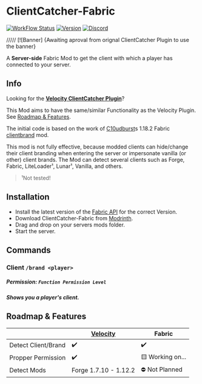 # ClientCatcher-Fabric
[![WorkFlow Status](https://img.shields.io/github/actions/workflow/status/rotgruengelb/ClientCatcher-Fabric/build.yml)](https://github.com/rotgruengelb/ClientCatcher-Fabric/actions/workflows/build.yml)
[![Version](https://img.shields.io/github/v/release/rotgruengelb/ClientCatcher-Fabric?color=FFF0&style=flat-square)](https://modrinth.com/mod/clientcatcher)
[![Discord](https://img.shields.io/discord/899740810956910683?color=7289da&label=Discord)](https://discord.gg/-)

///// [![Banner] {Awaiting aproval from orignal ClientCatcher Plugin to use the banner}

A **Server-side** Fabric Mod to get the client with which a player has connected to your server.

## Info
Looking for the [**Velocity ClientCatcher Plugin**](https://modrinth.com/plugin/clientcatcher)?

This Mod aims to have the same/similar Functionality as the Velocity Plugin. See [Roadmap & Features](https://github.com/rotgruengelb/ClientCatcher-Fabric/tree/master#roadmap--features).

The initial code is based on the work of [C10udburst](https://github.com/C10udburst)s 1.18.2 Fabric [clientbrand](https://github.com/C10udburst/clientbrand) mod.

This mod is not fully effective, because modded clients can hide/change their client branding when entering the server or impersonate vanilla (or other) client brands.
The Mod can detect several clients such as Forge, Fabric, LiteLoader¹, Lunar¹, Vanilla, and others.
> ¹Not tested!

## Installation
- Install the latest version of the [Fabric API](https://modrinth.com/mod/fabric-api) for the correct Version.
- Download ClientCatcher-Fabric from [Modrinth](https://modrinth.com/mod/clientcatcher-fabric).
- Drag and drop on your servers mods folder.
- Start the server.

## Commands

### Client `/brand <player>`
##### Permission: `Function Permission Level`
##### Shows you a player's client.

## Roadmap & Features

|                     | [Velocity](https://modrinth.com/plugin/clientcatcher)               | Fabric           |
| ------------------- | ---------------------  | ---------------- |
| Detect Client/Brand | ✔️                    | ✔️               |
| Propper Permission  | ✔️                    | 🟨 Working on... |
| Detect Mods         | Forge 1.7.10 - 1.12.2  | ⛔ Not Planned   |
